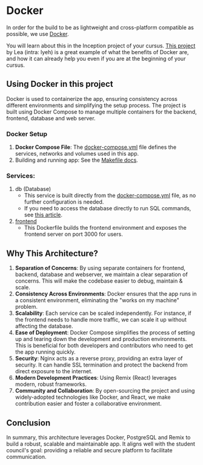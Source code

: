 # Docker

In order for the build to be as lightweight and cross-platform compatible as possible, we use [Docker](https://docs.docker.com/get-started/overview/).

You will learn about this in the Inception project of your cursus. [This project](https://github.com/LeaYeh/42-Docker-DevEnv) by Lea (intra: lyeh)
is a great example of what the benefits of Docker are, and how it can already help you even if you are at the beginning of your cursus.

## Using Docker in this project

Docker is used to containerize the app, ensuring consistency across different environments and simplifying the setup process. The project is built using Docker Compose to manage multiple containers for the backend, frontend, database and web server.

### Docker Setup

1. **Docker Compose File**: The [docker-compose.yml](docker-compose.yml) file defines the services, networks and volumes used in this app.
2. Building and running app: See the [Makefile docs](.github/docs/MAKEFILE.md).

### Services:

1. db (Database)
    * This service is built directly from the [docker-compose.yml](docker-compose.yml) file, as no further configuration is needed.
    * If you need to access the database directly to run SQL commands, see [this article](https://startup-house.com/glossary/docker-exec).
2. [frontend](src/Dockerfile)
    * This Dockerfile builds the frontend environment and exposes the frontend server on port 3000 for users.


## Why This Architecture?

1. **Separation of Concerns**: By using separate containers for frontend, backend, database and webserver, we maintain a clear separation of concerns. This will make the codebase easier to debug, maintain & scale.
2. **Consistency Across Environments**: Docker ensures that the app runs in a consistent environment, eliminating the "works on my machine" problem.
3. **Scalability**: Each service can be scaled independently. For instance, if the frontend needs to handle more traffic, we can scale it up without affecting the database.
4. **Ease of Deployment**: Docker Compose simplifies the process of setting up and tearing down the development and production environments. This is beneficial for both developers and contributors who need to get the app running quickly.
5. **Security**: Nginx acts as a reverse proxy, providing an extra layer of security. It can handle SSL termination and protect the backend from direct exposure to the internet.
6. **Modern Development Practices**: Using Remix (React) leverages modern, robust frameworks.
7. **Community and Collaboration**: By open-sourcing the project and using widely-adopted technologies like Docker, and React, we make contribution easier and foster a collaborative environment. 
 
## Conclusion

In summary, this architecture leverages Docker, PostgreSQL and Remix to build a robust, scalable and maintainable app. It aligns well with the student council's goal: providing a reliable and secure platform to facilitate communication.  
